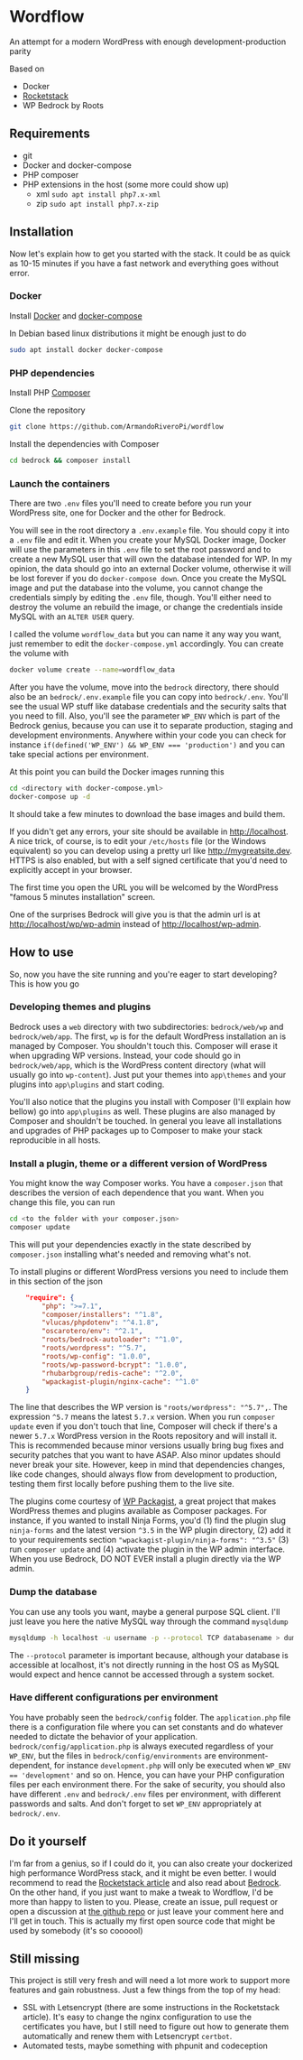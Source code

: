 # Wordflow
An attempt for a modern WordPress with enough development-production parity

Based on
- Docker
- [Rocketstack](https://www.wpintense.com/2018/10/20/installing-the-fastest-wordpress-stack-ubuntu-18-mysql-8/) 
- WP Bedrock by Roots

## Requirements
- git
- Docker and docker-compose
- PHP composer
- PHP extensions in the host (some more could show up)
    - xml `sudo apt install php7.x-xml`
    - zip `sudo apt install php7.x-zip`

## Installation

Now let's explain how to get you started with the stack. It could be as quick as 10-15 minutes if you have a fast network and everything goes without error.

### Docker

Install [Docker](https://docs.docker.com/get-docker/) and [docker-compose](https://docs.docker.com/compose/install/)

In Debian based linux distributions it might be enough just to do

```sh
sudo apt install docker docker-compose
```

### PHP dependencies

Install PHP [Composer](https://getcomposer.org/doc/00-intro.md)

Clone the repository

```sh
git clone https://github.com/ArmandoRiveroPi/wordflow
```

Install the dependencies with Composer

```sh
cd bedrock && composer install
```

### Launch the containers

There are two `.env` files you'll need to create before you run your WordPress site, one for Docker and the other for Bedrock.

You will see in the root directory a `.env.example` file. You should copy it into a `.env` file and edit it. When you create your MySQL Docker image, Docker will use the parameters in this `.env` file to set the root password and to create a new MySQL user that will own the database intended for WP. In my opinion, the data should go into an external Docker volume, otherwise it will be lost forever if you do `docker-compose down`. Once you create the MySQL image and put the database into the volume, you cannot change the credentials simply by editing the `.env` file, though. You'll either need to destroy the volume an rebuild the image, or change the credentials inside MySQL with an `ALTER USER` query.

I called the volume `wordflow_data` but you can name it any way you want, just remember to edit the `docker-compose.yml` accordingly. You can create the volume with

```sh
docker volume create --name=wordflow_data
```

After you have the volume, move into the `bedrock` directory, there should also be an `bedrock/.env.example` file you can copy into `bedrock/.env`. You'll see the usual WP stuff like database credentials and the security salts that you need to fill. Also, you'll see the parameter `WP_ENV` which is part of the Bedrock genius, because you can use it to separate production, staging and development environments. Anywhere within your code you can check for instance `if(defined('WP_ENV') && WP_ENV === 'production')` and you can take special actions per environment.

At this point you can build the Docker images running this

```sh
cd <directory with docker-compose.yml>
docker-compose up -d
```

It should take a few minutes to download the base images and build them.

If you didn't get any errors, your site should be available in <http://localhost>. A nice trick, of course, is to edit your `/etc/hosts` file (or the Windows equivalent) so you can develop using a pretty url like <http://mygreatsite.dev>. HTTPS is also enabled, but with a self signed certificate that you'd need to explicitly accept in your browser.

The first time you open the URL you will be welcomed by the WordPress "famous 5 minutes installation" screen.

One of the surprises Bedrock will give you is that the admin url is at <http://localhost/wp/wp-admin>
instead of <http://localhost/wp-admin>.

## How to use

So, now you have the site running and you're eager to start developing? This is how you go

### Developing themes and plugins

Bedrock uses a `web` directory with two subdirectories: `bedrock/web/wp` and `bedrock/web/app`. The first, `wp` is for the default WordPress installation an is managed by Composer. You shouldn't touch this. Composer will erase it when upgrading WP versions. Instead, your code should go in `bedrock/web/app`, which is the WordPress content directory (what will usually go into `wp-content`). Just put your themes into `app\themes` and your plugins into `app\plugins` and start coding.

You'll also notice that the plugins you install with Composer (I'll explain how bellow) go into `app\plugins` as well. These plugins are also managed by Composer and shouldn't be touched. In general you leave all installations and upgrades of PHP packages up to Composer to make your stack reproducible in all hosts.

### Install a plugin, theme or a different version of WordPress

You might know the way Composer works. You have a `composer.json` that describes the version of each dependence that you want. When you change this file, you can run

```sh
cd <to the folder with your composer.json>
composer update
```

This will put your dependencies exactly in the state described by `composer.json` installing what's needed and removing what's not.

To install plugins or different WordPress versions you need to include them in this section of the json

```json
    "require": {
        "php": ">=7.1",
        "composer/installers": "^1.8",
        "vlucas/phpdotenv": "^4.1.8",
        "oscarotero/env": "^2.1",
        "roots/bedrock-autoloader": "^1.0",
        "roots/wordpress": "^5.7",
        "roots/wp-config": "1.0.0",
        "roots/wp-password-bcrypt": "1.0.0",
        "rhubarbgroup/redis-cache": "^2.0",
        "wpackagist-plugin/nginx-cache": "^1.0"
    }
```

The line that describes the WP version is `"roots/wordpress": "^5.7",`. The expression `^5.7` means the latest `5.7.x` version. When you run `composer update` even if you don't touch that line, Composer will check if there's a newer `5.7.x` WordPress version in the Roots repository and will install it. This is recommended because minor versions usually bring bug fixes and security patches that you want to have ASAP. Also minor updates should never break your site. However, keep in mind that dependencies changes, like code changes, should always flow from development to production, testing them first locally before pushing them to the live site.

The plugins come courtesy of [WP Packagist](https://wpackagist.org/), a great project that makes WordPress themes and plugins available as Composer packages. For instance, if you wanted to install Ninja Forms, you'd (1) find the plugin slug `ninja-forms` and the latest version `^3.5` in the WP plugin directory, (2) add it to your requirements section `"wpackagist-plugin/ninja-forms": "^3.5"` (3) run `composer update` and (4) activate the plugin in the WP admin interface. When you use Bedrock, DO NOT EVER install a plugin directly via the WP admin.

### Dump the database

You can use any tools you want, maybe a general purpose SQL client. I'll just leave you here the native MySQL way through the command `mysqldump`

```sh
mysqldump -h localhost -u username -p --protocol TCP databasename > dump.sql
```

The `--protocol` parameter is important because, although your database is accessible at localhost, it's not directly running in the host OS as MySQL would expect and hence cannot be accessed through a system socket.

### Have different configurations per environment

You have probably seen the `bedrock/config` folder. The `application.php` file there is a configuration file where you can set constants and do whatever needed to dictate the behavior of your application. `bedrock/config/application.php` is always executed regardless of your `WP_ENV`, but the files in `bedrock/config/environments` are environment-dependent, for instance `development.php` will only be executed when `WP_ENV == 'development'` and so on. Hence, you can have your PHP configuration files per each environment there. For the sake of security, you should also have different `.env` and `bedrock/.env` files per environment, with different passwords and salts. And don't forget to set `WP_ENV` appropriately at `bedrock/.env`.

## Do it yourself

I'm far from a genius, so if I could do it, you can also create your dockerized high performance WordPress stack, and it might be even better. I would recommend to read the [Rocketstack article](https://www.wpintense.com/2018/10/20/installing-the-fastest-wordpress-stack-ubuntu-18-mysql-8/) and also read about [Bedrock](https://roots.io/bedrock/). On the other hand, if you just want to make a tweak to Wordflow, I'd be more than happy to listen to you. Please, create an issue, pull request or open a discussion at [the github repo](https://github.com/ArmandoRiveroPi/wordflow) or just leave your comment here and I'll get in touch. This is actually my first open source code that might be used by somebody (it's so coooool)

## Still missing

This project is still very fresh and will need a lot more work to support more features and gain robustness. Just a few things from the top of my head:

- SSL with Letsencrypt (there are some instructions in the Rocketstack article). It's easy to change the nginx configuration to use the certificates you have, but I still need to figure out how to generate them automatically and renew them with Letsencrypt `certbot`.
- Automated tests, maybe something with phpunit and codeception
